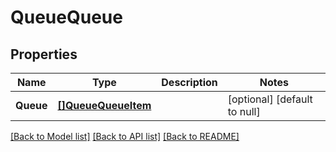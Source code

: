 # QueueQueue

## Properties
Name | Type | Description | Notes
------------ | ------------- | ------------- | -------------
**Queue** | [**[]QueueQueueItem**](queue.QueueItem.md) |  | [optional] [default to null]

[[Back to Model list]](../README.md#documentation-for-models) [[Back to API list]](../README.md#documentation-for-api-endpoints) [[Back to README]](../README.md)



